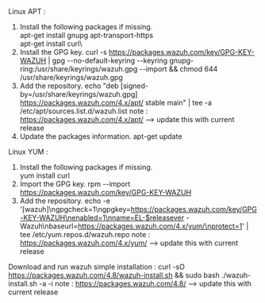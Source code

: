 Linux APT :
  1. Install the following packages if missing.\
      apt-get install gnupg apt-transport-https\
      apt-get install curl\
  3. Install the GPG key.
      curl -s https://packages.wazuh.com/key/GPG-KEY-WAZUH | gpg --no-default-keyring --keyring gnupg-ring:/usr/share/keyrings/wazuh.gpg --import && chmod 644 /usr/share/keyrings/wazuh.gpg
  4. Add the repository.
      echo "deb [signed-by=/usr/share/keyrings/wazuh.gpg] https://packages.wazuh.com/4.x/apt/ stable main" | tee -a /etc/apt/sources.list.d/wazuh.list
      note : https://packages.wazuh.com/4.x/apt/ --> update this with current release
  5. Update the packages information.
      apt-get update

Linux YUM :
  1. Install the following packages if missing.\
      yum install curl
  3. Import the GPG key.
      rpm --import https://packages.wazuh.com/key/GPG-KEY-WAZUH
  4. Add the repository.
      echo -e '[wazuh]\ngpgcheck=1\ngpgkey=https://packages.wazuh.com/key/GPG-KEY-WAZUH\nenabled=1\nname=EL-$releasever - Wazuh\nbaseurl=https://packages.wazuh.com/4.x/yum/\nprotect=1' | tee /etc/yum.repos.d/wazuh.repo
      note : https://packages.wazuh.com/4.x/yum/ --> update this with current release

Download and run wazuh simple installation : 
  curl -sO https://packages.wazuh.com/4.8/wazuh-install.sh && sudo bash ./wazuh-install.sh -a -i
  note : https://packages.wazuh.com/4.8/ --> update this with current release
